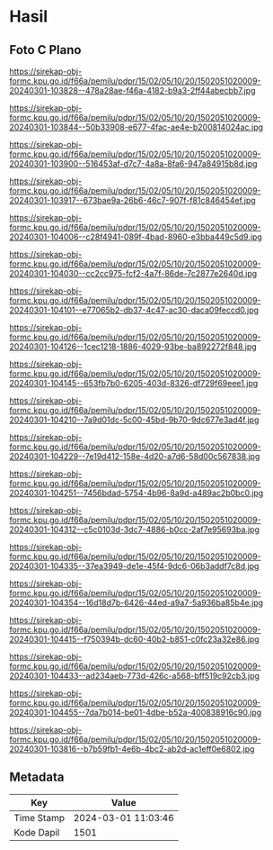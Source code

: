 # Hasil

## Foto C Plano

https://sirekap-obj-formc.kpu.go.id/f66a/pemilu/pdpr/15/02/05/10/20/1502051020009-20240301-103828--478a28ae-f46a-4182-b9a3-2ff44abecbb7.jpg

https://sirekap-obj-formc.kpu.go.id/f66a/pemilu/pdpr/15/02/05/10/20/1502051020009-20240301-103844--50b33908-e677-4fac-ae4e-b200814024ac.jpg

https://sirekap-obj-formc.kpu.go.id/f66a/pemilu/pdpr/15/02/05/10/20/1502051020009-20240301-103900--516453af-d7c7-4a8a-8fa6-947a84915b8d.jpg

https://sirekap-obj-formc.kpu.go.id/f66a/pemilu/pdpr/15/02/05/10/20/1502051020009-20240301-103917--673bae9a-26b6-46c7-907f-f81c846454ef.jpg

https://sirekap-obj-formc.kpu.go.id/f66a/pemilu/pdpr/15/02/05/10/20/1502051020009-20240301-104006--c28f4941-089f-4bad-8960-e3bba449c5d9.jpg

https://sirekap-obj-formc.kpu.go.id/f66a/pemilu/pdpr/15/02/05/10/20/1502051020009-20240301-104030--cc2cc975-fcf2-4a7f-86de-7c2877e2640d.jpg

https://sirekap-obj-formc.kpu.go.id/f66a/pemilu/pdpr/15/02/05/10/20/1502051020009-20240301-104101--e77065b2-db37-4c47-ac30-daca09feccd0.jpg

https://sirekap-obj-formc.kpu.go.id/f66a/pemilu/pdpr/15/02/05/10/20/1502051020009-20240301-104126--1cec1218-1886-4029-93be-ba892272f848.jpg

https://sirekap-obj-formc.kpu.go.id/f66a/pemilu/pdpr/15/02/05/10/20/1502051020009-20240301-104145--653fb7b0-6205-403d-8326-df729f69eee1.jpg

https://sirekap-obj-formc.kpu.go.id/f66a/pemilu/pdpr/15/02/05/10/20/1502051020009-20240301-104210--7a9d01dc-5c00-45bd-9b70-9dc677e3ad4f.jpg

https://sirekap-obj-formc.kpu.go.id/f66a/pemilu/pdpr/15/02/05/10/20/1502051020009-20240301-104229--7e19d412-158e-4d20-a7d6-58d00c567838.jpg

https://sirekap-obj-formc.kpu.go.id/f66a/pemilu/pdpr/15/02/05/10/20/1502051020009-20240301-104251--7456bdad-5754-4b96-8a9d-a489ac2b0bc0.jpg

https://sirekap-obj-formc.kpu.go.id/f66a/pemilu/pdpr/15/02/05/10/20/1502051020009-20240301-104312--c5c0103d-3dc7-4886-b0cc-2af7e95693ba.jpg

https://sirekap-obj-formc.kpu.go.id/f66a/pemilu/pdpr/15/02/05/10/20/1502051020009-20240301-104335--37ea3949-de1e-45f4-9dc6-06b3addf7c8d.jpg

https://sirekap-obj-formc.kpu.go.id/f66a/pemilu/pdpr/15/02/05/10/20/1502051020009-20240301-104354--16d18d7b-6426-44ed-a9a7-5a936ba85b4e.jpg

https://sirekap-obj-formc.kpu.go.id/f66a/pemilu/pdpr/15/02/05/10/20/1502051020009-20240301-104415--f750394b-dc60-40b2-b851-c0fc23a32e86.jpg

https://sirekap-obj-formc.kpu.go.id/f66a/pemilu/pdpr/15/02/05/10/20/1502051020009-20240301-104433--ad234aeb-773d-426c-a568-bff519c92cb3.jpg

https://sirekap-obj-formc.kpu.go.id/f66a/pemilu/pdpr/15/02/05/10/20/1502051020009-20240301-104455--7da7b014-be01-4dbe-b52a-400838916c90.jpg

https://sirekap-obj-formc.kpu.go.id/f66a/pemilu/pdpr/15/02/05/10/20/1502051020009-20240301-103816--b7b59fb1-4e6b-4bc2-ab2d-ac1eff0e6802.jpg


## Metadata

| Key        | Value               |
| ---------- | ------------------- |
| Time Stamp | 2024-03-01 11:03:46 |
| Kode Dapil | 1501                |



